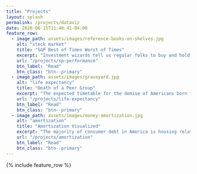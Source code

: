 ```yaml
---
title: "Projects"
layout: splash
permalink: /projects/dataviz
date: 2020-06-15T11:48:41-04:00
feature_row:
  - image_path: assets/images/reference-books-on-shelves.jpg
    alt: "stock market"
    title: "S&P Best of Times Worst of Times"
    excerpt: "Investment wizards tell us regular folks to buy and hold index funds..."
    url: "/projects/sp-performance"
    btn_label: "Read"
    btn_class: "btn--primary"
  - image_path: assets/images/graveyard.jpg
    alt: "life expectancy"
    title: "Death of a Peer Group"
    excerpt: "The expected timetable for the demise of Americans born in 1990"
    url: "/projects/life-expectancy"
    btn_label: "Read"
    btn_class: "btn--primary"
  - image_path: assets/images/money-amortization.jpg
    alt: "amortization"
    title: "Amortization Visualized"
    excerpt: "The majority of consumer debt in America is housing related..."
    url: "/projects/amortization"
    btn_label: "Read"
    btn_class: "btn--primary"
---
```


<style>
  .masthead {
    border-bottom: none;
  }
</style>

{% include feature_row %}